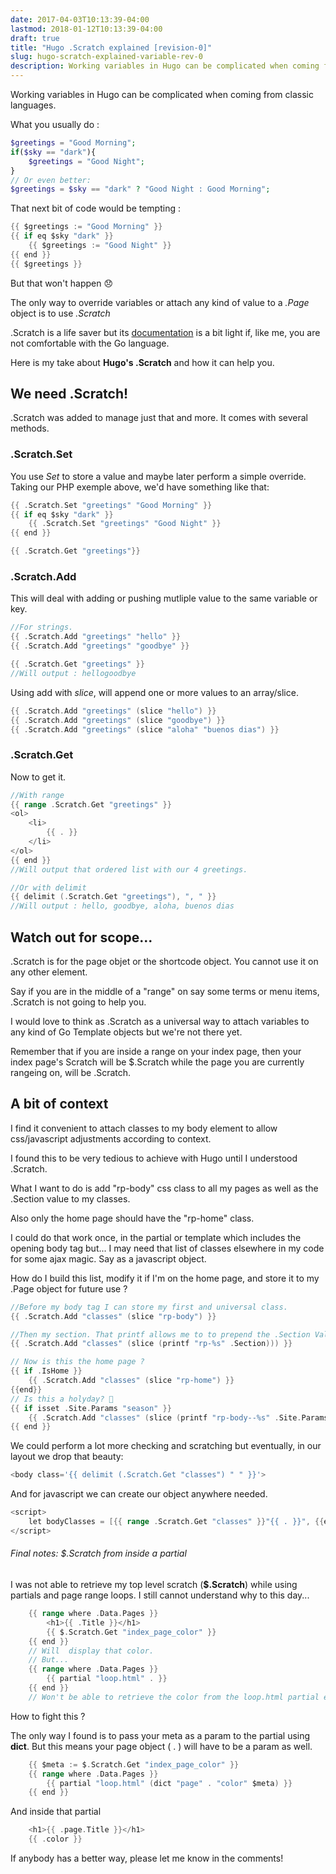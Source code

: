 ```yaml
---
date: 2017-04-03T10:13:39-04:00
lastmod: 2018-01-12T10:13:39-04:00
draft: true
title: "Hugo .Scratch explained [revision-0]"
slug: hugo-scratch-explained-variable-rev-0
description: Working variables in Hugo can be complicated when coming from classic languages. The only way to override variables or attach any kind of value to a .Page object is to use .Scratch.
---
```


Working variables in Hugo can be complicated when coming from classic languages.

What you usually do :

~~~php
$greetings = "Good Morning";
if($sky == "dark"){
	$greetings = "Good Night";
}
// Or even better:
$greetings = $sky == "dark" ? "Good Night : Good Morning";

~~~

That next bit of code would be tempting :
~~~go
{{ $greetings := "Good Morning" }}
{{ if eq $sky "dark" }}
	{{ $greetings := "Good Night" }}
{{ end }}
{{ $greetings }}
~~~

But that won't happen 😞

The only way to override variables or attach any kind of value to a *.Page* object is to use *.Scratch* 

.Scratch is a life saver but its [documentation](https://gohugo.io/extras/scratch/) is a bit light if, like me, you are not comfortable with the Go language.

Here is my take about **Hugo's .Scratch** and how it can help you.
<!--more-->
## We need .Scratch!

.Scratch was added to manage just that and more. It comes with several methods.

### .Scratch.Set

You use *Set* to store a value and maybe later perform a simple override. 
Taking our PHP exemple above, we'd have something like that:

~~~go
{{ .Scratch.Set "greetings" "Good Morning" }}
{{ if eq $sky "dark" }}
	{{ .Scratch.Set "greetings" "Good Night" }}
{{ end }}

{{ .Scratch.Get "greetings"}}
~~~

### .Scratch.Add

This will deal with adding or pushing mutliple value to the same variable or key.

~~~go
//For strings.
{{ .Scratch.Add "greetings" "hello" }}
{{ .Scratch.Add "greetings" "goodbye" }}

{{ .Scratch.Get "greetings" }}
//Will output : hellogoodbye
~~~

Using add with _slice_, will append one or more values to an array/slice.

~~~go
{{ .Scratch.Add "greetings" (slice "hello") }}
{{ .Scratch.Add "greetings" (slice "goodbye") }}
{{ .Scratch.Add "greetings" (slice "aloha" "buenos dias") }}
~~~

### .Scratch.Get

Now to get it.

~~~go
//With range
{{ range .Scratch.Get "greetings" }}
<ol>
	<li>
		{{ . }}
	</li>
</ol>
{{ end }}
//Will output that ordered list with our 4 greetings.

//Or with delimit
{{ delimit (.Scratch.Get "greetings"), ", " }}
//Will output : hello, goodbye, aloha, buenos dias
~~~ 


## Watch out for scope...

.Scratch is for the page objet or the shortcode object. You cannot use it on any other element. 

Say if you are in the middle of a "range" on say some terms or menu items, .Scratch is not going to help you. 

I would love to think as .Scratch as a universal way to attach variables to any kind of Go Template objects but we're not there yet.

Remember that if you are inside a range on your index page, then your index page's Scratch will be $.Scratch while the page you are currently rangeing on, will be .Scratch. 

## A bit of context

I find it convenient to attach classes to my body element to allow css/javascript adjustments according to context.

I found this to be very tedious to achieve with Hugo until I understood .Scratch.

What I want to do is add "rp-body" css class to all my pages as well as the .Section value to my classes.

Also only the home page should have the "rp-home" class. 

I could do that work once, in the partial or template which includes the opening body tag but... I may need that list of classes elsewhere in my code for some ajax magic. Say as a javascript object. 

How do I build this list, modify it if I'm on the home page, and store it to my .Page object for future use ?

~~~go
//Before my body tag I can store my first and universal class.
{{ .Scratch.Add "classes" (slice "rp-body") }}

//Then my section. That printf allows me to to prepend the .Section Value with my prefix.
{{ .Scratch.Add "classes" (slice (printf "rp-%s" .Section))) }}

// Now is this the home page ?
{{ if .IsHome }}
	{{ .Scratch.Add "classes" (slice "rp-home") }}
{{end}}
// Is this a holyday? 🎄
{{ if isset .Site.Params "season" }}
	{{ .Scratch.Add "classes" (slice (printf "rp-body--%s" .Site.Params.season))) }}
{{ end }}
~~~
We could perform a lot more checking and scratching but eventually, in our layout we drop that beauty:
~~~go
<body class='{{ delimit (.Scratch.Get "classes") " " }}'>
~~~

And for javascript we can create our object anywhere needed.

~~~go
<script>
	let bodyClasses = [{{ range .Scratch.Get "classes" }}"{{ . }}", {{end}}];
</script>
~~~

###### Final notes: *$.Scratch* from inside a partial
I was not able to retrieve my top level scratch (**$.Scratch**) while using partials and page range loops. I still cannot understand why to this day... 

~~~go
	{{ range where .Data.Pages }}
	    <h1>{{ .Title }}</h1>
	    {{ $.Scratch.Get "index_page_color" }}
	{{ end }}
	// Will  display that color.
	// But...
	{{ range where .Data.Pages }}
	    {{ partial "loop.html" . }}
	{{ end }}
	// Won't be able to retrieve the color from the loop.html partial even though the . was passed along...
~~~
How to fight this ?

The only way I found is to pass your meta as a param to the partial using **dict**. But this means your page object ( . ) will have to be a param as well.
~~~go
	{{ $meta := $.Scratch.Get "index_page_color" }}
	{{ range where .Data.Pages }}
	    {{ partial "loop.html" (dict "page" . "color" $meta) }}
	{{ end }}
~~~
And inside that partial
~~~go
	<h1>{{ .page.Title }}</h1>
    {{ .color }}
~~~

If anybody has a better way, please let me know in the comments!